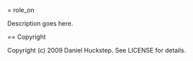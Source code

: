 = role_on

Description goes here.

== Copyright

Copyright (c) 2009 Daniel Huckstep. See LICENSE for details.
